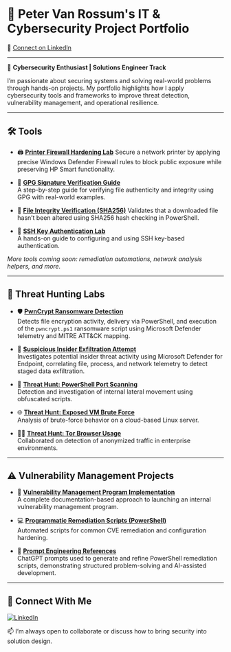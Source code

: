# 🔐 Peter Van Rossum's IT & Cybersecurity Project Portfolio

📍 [Connect on LinkedIn](https://www.linkedin.com/in/vanr/)

---

🚀 **Cybersecurity Enthusiast | Solutions Engineer Track**

I’m passionate about securing systems and solving real-world problems through hands-on projects. My portfolio highlights how I apply cybersecurity tools and frameworks to improve threat detection, vulnerability management, and operational resilience.

---

## 🛠️ Tools


- 🖨️ **[Printer Firewall Hardening Lab](https://github.com/SecOpsPete/cybersecurity-tools/blob/main/printer-firewall-hardening)** 
  Secure a network printer by applying precise Windows Defender Firewall rules to block public exposure while preserving HP Smart functionality.

- 🔐 **[GPG Signature Verification Guide](https://github.com/SecOpsPete/cybersecurity-tools/blob/main/gpg-verification-guide)**  
  A step-by-step guide for verifying file authenticity and integrity using GPG with real-world examples.

- 🧪 **[File Integrity Verification (SHA256)](https://github.com/SecOpsPete/cybersecurity-tools/tree/main/file-integrity-verification)** 
  Validates that a downloaded file hasn’t been altered using SHA256 hash checking in PowerShell.

- 🔐 **[SSH Key Authentication Lab](https://github.com/SecOPsPete/cybersecurity-tools/tree/main/ssh-key-authentication-lab)**  
  A hands-on guide to configuring and using SSH key-based authentication.


_More tools coming soon: remediation automations, network analysis helpers, and more._

---

## 🔎 Threat Hunting Labs

- 🛡️ **[PwnCrypt Ransomware Detection](https://github.com/SecOpsPete/threat-hunting-scenarios/blob/main/pwncrypt-ransomware-detection/README.md)**  
  Detects file encryption activity, delivery via PowerShell, and execution of the `pwncrypt.ps1` ransomware script using Microsoft Defender telemetry and MITRE ATT&CK mapping.

- 🧪 **[Suspicious Insider Exfiltration Attempt](https://github.com/SecOpsPete/threat-hunting-scenarios/tree/main/insider-data-exfil)**  
  Investigates potential insider threat activity using Microsoft Defender for Endpoint, correlating file, process, and network telemetry to detect staged data exfiltration.

- 🔎 **[Threat Hunt: PowerShell Port Scanning](https://github.com/SecOpsPete/threat-hunting-scenarios/tree/main/port-scanning-detection)**  
  Detection and investigation of internal lateral movement using obfuscated scripts.

- 🌐 **[Threat Hunt: Exposed VM Brute Force](https://github.com/SecOpsPete/threat-hunting-scenarios/tree/main/brute-force-detection)**  
  Analysis of brute-force behavior on a cloud-based Linux server.

- 🕵️‍♂️ **[Threat Hunt: Tor Browser Usage](https://github.com/joshmadakor0/threat-hunting-scenario-tor)**  
  Collaborated on detection of anonymized traffic in enterprise environments.

---

## ⚠️ Vulnerability Management Projects

- 🔧 **[Vulnerability Management Program Implementation](https://github.com/SecOpsPete/vulnerability-management-projects/tree/main/vulnerability-management-program)**  
  A complete documentation-based approach to launching an internal vulnerability management program.

- 💻 **[Programmatic Remediation Scripts (PowerShell)](https://github.com/SecOpsPete/vulnerability-management-projects/tree/main/programmatic-remediation-scripts)**  
  Automated scripts for common CVE remediation and configuration hardening.

- 💬 **[Prompt Engineering References](https://github.com/SecOpsPete/vulnerability-management-projects/tree/main/prompt-engineering-references)**  
  ChatGPT prompts used to generate and refine PowerShell remediation scripts, demonstrating structured problem-solving and AI-assisted development.

---


## 🤝 Connect With Me

[![LinkedIn](https://img.shields.io/badge/LinkedIn-Connect-blue?logo=linkedin&logoColor=white)](https://www.linkedin.com/in/vanr/)

📫 I’m always open to collaborate or discuss how to bring security into solution design.

